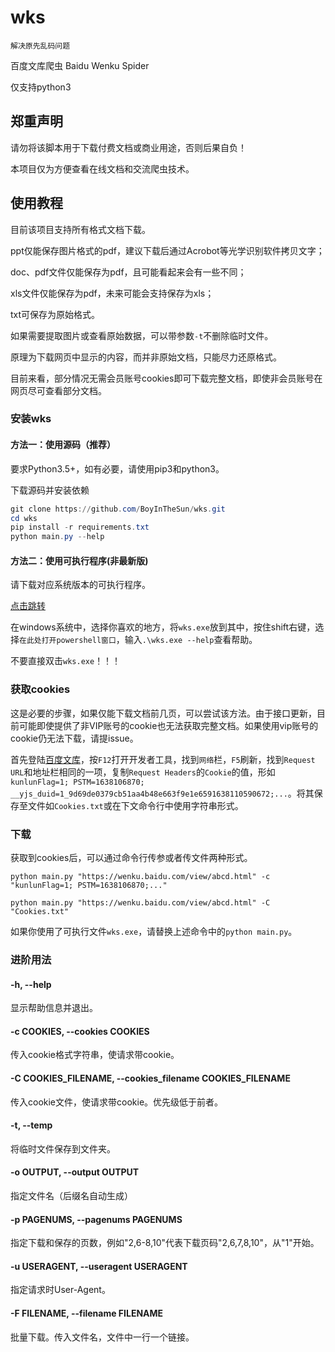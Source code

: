 # wks
```
解决原先乱码问题
```
百度文库爬虫  Baidu Wenku Spider

仅支持python3

## 郑重声明

请勿将该脚本用于下载付费文档或商业用途，否则后果自负！

本项目仅为方便查看在线文档和交流爬虫技术。

## 使用教程

目前该项目支持所有格式文档下载。

ppt仅能保存图片格式的pdf，建议下载后通过Acrobot等光学识别软件拷贝文字；

doc、pdf文件仅能保存为pdf，且可能看起来会有一些不同；

xls文件仅能保存为pdf，未来可能会支持保存为xls；

txt可保存为原始格式。

如果需要提取图片或查看原始数据，可以带参数`-t`不删除临时文件。

原理为下载网页中显示的内容，而并非原始文档，只能尽力还原格式。

目前来看，部分情况无需会员账号cookies即可下载完整文档，即使非会员账号在网页尽可查看部分文档。

### 安装wks

#### 方法一：使用源码（推荐）

要求Python3.5+，如有必要，请使用pip3和python3。

下载源码并安装依赖

```powershell
git clone https://github.com/BoyInTheSun/wks.git
cd wks
pip install -r requirements.txt
python main.py --help
```

#### 方法二：使用可执行程序(非最新版)

请下载对应系统版本的可执行程序。

[点击跳转](https://github.com/BoyInTheSun/wks/releases)

在windows系统中，选择你喜欢的地方，将`wks.exe`放到其中，按住shift右键，选择`在此处打开powershell窗口`，输入`.\wks.exe --help`查看帮助。

不要直接双击`wks.exe`！！！

### 获取cookies

这是必要的步骤，如果仅能下载文档前几页，可以尝试该方法。由于接口更新，目前可能即使提供了非VIP账号的cookie也无法获取完整文档。如果使用vip账号的cookie仍无法下载，请提issue。

首先登陆[百度文库](https://wenku.baidu.com/)，按`F12`打开开发者工具，找到`网络`栏，`F5`刷新，找到`Request URL`和地址栏相同的一项，复制`Request Headers`的`Cookie`的值，形如`kunlunFlag=1; PSTM=1638106870; __yjs_duid=1_9d69de0379cb51aa4b48e663f9e1e6591638110590672;...`。将其保存至文件如`Cookies.txt`或在下文命令行中使用字符串形式。

### 下载

获取到cookies后，可以通过命令行传参或者传文件两种形式。

`python main.py "https://wenku.baidu.com/view/abcd.html" -c "kunlunFlag=1; PSTM=1638106870;..."`

`python main.py "https://wenku.baidu.com/view/abcd.html" -C "Cookies.txt"`

如果你使用了可执行文件`wks.exe`，请替换上述命令中的`python main.py`。

### 进阶用法

#### -h, --help

显示帮助信息并退出。

#### -c COOKIES, --cookies COOKIES

传入cookie格式字符串，使请求带cookie。

#### -C COOKIES_FILENAME, --cookies_filename COOKIES_FILENAME

传入cookie文件，使请求带cookie。优先级低于前者。

#### -t, --temp

将临时文件保存到文件夹。

#### -o OUTPUT, --output OUTPUT

指定文件名（后缀名自动生成）

#### -p PAGENUMS, --pagenums PAGENUMS

指定下载和保存的页数，例如"2,6-8,10"代表下载页码"2,6,7,8,10"，从"1"开始。

#### -u USERAGENT, --useragent USERAGENT

指定请求时User-Agent。

#### -F FILENAME, --filename FILENAME

批量下载。传入文件名，文件中一行一个链接。
